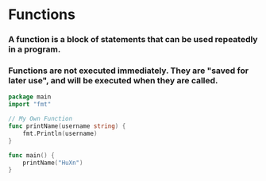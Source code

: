 # Functions

### A function is a block of statements that can be used repeatedly in a program.

### Functions are not executed immediately. They are "saved for later use", and will be executed when they are called.

```go
package main
import "fmt"

// My Own Function
func printName(username string) {
    fmt.Println(username)
}

func main() {
    printName("HuXn")
}
```
